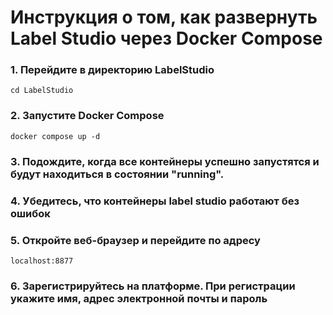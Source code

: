 # Инструкция о том, как развернуть Label Studio через Docker Compose

### 1. Перейдите в директорию LabelStudio

```
cd LabelStudio
```
### 2. Запустите Docker Compose
```
docker compose up -d
```
### 3. Подождите, когда все контейнеры успешно запустятся и будут находиться в состоянии "running".

### 4. Убедитесь, что контейнеры label studio работают без ошибок

### 5. Откройте веб-браузер и перейдите по адресу
```
localhost:8877
```
### 6. Зарегистрируйтесь на платформе. При регистрации укажите имя, адрес электронной почты и пароль
